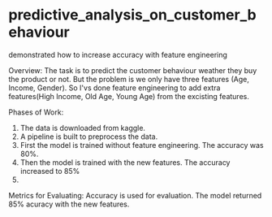 # predictive_analysis_on_customer_behaviour
demonstrated how to increase accuracy with feature engineering



Overview: The task is to predict the customer behaviour weather they buy the product or not. But the problem is we only have three features (Age, Income, Gender). So I'vs done feature engineering to add extra features(High Income, Old Age, Young Age) from the excisting features.

Phases of Work: 
1. The data is downloaded from kaggle.
2. A pipeline is built to preprocess the data.
3. First the model is trained without feature engineering. The accuracy was 80%.
4. Then the model is trained with the new features. The accuracy increased to 85%
5. 
Metrics for Evaluating: Accuracy is used for evaluation. The model returned 85% acuracy with the new features. 
